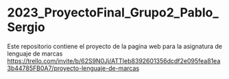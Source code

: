 # 2023_ProyectoFinal_Grupo2_Pablo_Sergio
Este repositorio contiene el proyecto de la pagina web para la asignatura de lenguaje de marcas
https://trello.com/invite/b/62S9N0Jj/ATTIeb8392601356dcdf2e095fea81ea3b44785FB0A7/proyecto-lenguaje-de-marcas
